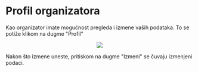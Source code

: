 # Profil organizatora
Kao organizator imate mogućnost pregleda i izmene vaših podataka. To se potiže klikom na dugme "Profil"
<p align="center">
  <img src="/images/klik-profil-organizator.png">
</p>
Nakon što izmene uneste, pritiskom na dugme "Izmeni" se čuvaju izmenjeni podaci.